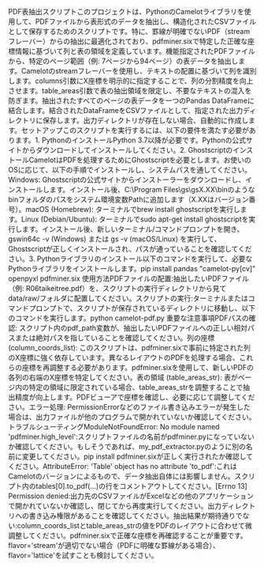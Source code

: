 PDF表抽出スクリプトこのプロジェクトは、PythonのCamelotライブラリを使用して、PDFファイルから表形式のデータを抽出し、構造化されたCSVファイルとして保存するためのスクリプトです。特に、罫線が明確でないPDF（streamフレーバー）からの抽出に最適化されており、pdfminer.sixで特定した正確な座標情報に基づいて列と表の領域を定義しています。機能指定されたPDFファイルから、特定のページ範囲（例: 7ページから94ページ）の表データを抽出します。Camelotのstreamフレーバーを使用し、テキストの配置に基づいて列を識別します。columns引数にX座標を明示的に指定することで、列の分割精度を向上させます。table_areas引数で表の抽出領域を限定し、不要なテキストの混入を防ぎます。抽出されたすべてのページの表データを一つのPandas DataFrameに結合します。結合されたDataFrameをCSVファイルとして、指定された出力ディレクトリに保存します。出力ディレクトリが存在しない場合、自動的に作成します。セットアップこのスクリプトを実行するには、以下の要件を満たす必要があります。1. PythonのインストールPython 3.7以降が必要です。Pythonの公式サイトからダウンロードしてインストールしてください。2. GhostscriptのインストールCamelotはPDFを処理するためにGhostscriptを必要とします。お使いのOSに応じて、以下の手順でインストールし、システムパスを通してください。Windows: Ghostscriptの公式サイトからインストーラーをダウンロードし、インストールします。インストール後、C:\Program Files\gs\gsX.XX\binのようなbinフォルダのパスをシステム環境変数Pathに追加します（X.XXはバージョン番号）。macOS (Homebrew): ターミナルでbrew install ghostscriptを実行します。Linux (Debian/Ubuntu): ターミナルでsudo apt-get install ghostscriptを実行します。インストール後、新しいターミナル/コマンドプロンプトを開き、gswin64c -v (Windows) または gs -v (macOS/Linux) を実行して、Ghostscriptが正しくインストールされ、パスが通っていることを確認してください。3. Pythonライブラリのインストール以下のコマンドを実行して、必要なPythonライブラリをインストールします。pip install pandas "camelot-py[cv]" openpyxl pdfminer.six
使用方法PDFファイルの配置:抽出したいPDFファイル（例: R06taikeitree.pdf）を、スクリプトの実行ディレクトリから見てdata/raw/フォルダに配置してください。スクリプトの実行:ターミナルまたはコマンドプロンプトで、スクリプトが保存されているディレクトリに移動し、以下のコマンドを実行します。python camelot-pdf.py
重要な注意事項PDFパスの確認: スクリプト内のpdf_path変数が、抽出したいPDFファイルへの正しい相対パスまたは絶対パスを指していることを確認してください。列の座標 (column_coords_list): このスクリプトは、pdfminer.sixで事前に特定された列のX座標に強く依存しています。異なるレイアウトのPDFを処理する場合、これらの座標を再調整する必要があります。pdfminer.sixを使用して、新しいPDFの各列の右端のX座標を特定してください。表の領域 (table_areas_str): 表がページ内の特定の領域に限定されている場合、table_areas_strを調整することで抽出精度が向上します。PDFビューアで座標を確認し、必要に応じて調整してください。エラー処理: PermissionErrorなどのファイル書き込みエラーが発生した場合は、出力ファイルが他のプログラムで開かれていないか確認してください。トラブルシューティングModuleNotFoundError: No module named 'pdfminer.high_level':スクリプトファイルの名前がpdfminer.pyになっていないか確認してください。もしそうであれば、my_pdf_extractor.pyのように別の名前に変更してください。pip install pdfminer.sixが正しく実行されたか確認してください。AttributeError: 'Table' object has no attribute 'to_pdf':これはCamelotのバージョンによるもので、データ抽出自体には影響しません。スクリプト内のtables[0].to_pdf(...)の行をコメントアウトしてください。[Errno 13] Permission denied:出力先のCSVファイルがExcelなどの他のアプリケーションで開かれていないか確認し、閉じてから再度実行してください。出力ディレクトリへの書き込み権限があることを確認してください。抽出結果が期待通りでない:column_coords_listとtable_areas_strの値をPDFのレイアウトに合わせて微調整してください。pdfminer.sixで正確な座標を再確認することが重要です。flavor='stream'が適切でない場合（PDFに明確な罫線がある場合）、flavor='lattice'を試すことも検討してください。